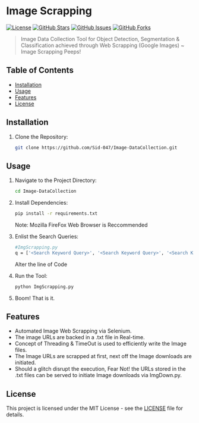 # Image Scrapping

[![License](https://img.shields.io/badge/License-MIT-blue.svg)](https://opensource.org/licenses/MIT)
[![GitHub Stars](https://img.shields.io/github/stars/Sid-047/Image-DataCollection.svg)](https://github.com/Sid-047/Image-DataCollection/stargazers)
[![GitHub Issues](https://img.shields.io/github/issues/Sid-047/Image-DataCollection.svg)](https://github.com/Sid-047/Image-DataCollection/issues)
[![GitHub Forks](https://img.shields.io/github/forks/Sid-047/Image-DataCollection.svg)](https://github.com/Sid-047/Image-DataCollection/network/members)

> Image Data Collection Tool for Object Detection, Segmentation & Classification achieved through Web Scrapping (Google Images) ~ Image Scrapping Peeps!

## Table of Contents

- [Installation](#installation)
- [Usage](#usage)
- [Features](#features)
- [License](#license)

## Installation

1. Clone the Repository:
   ```sh
   git clone https://github.com/Sid-047/Image-DataCollection.git
   ```

## Usage

1. Navigate to the Project Directory:
    ```sh
    cd Image-DataCollection
    ```

2. Install Dependencies:
    ```sh
    pip install -r requirements.txt
    ```
    Note: Mozilla FireFox Web Browser is Reccommended

3. Enlist the Search Queries:
    ```sh
    #ImgScrapping.py
    q = ['<Search Keyword Query>', '<Search Keyword Query>', '<Search Keyword Query>']
    ```
    Alter the line of Code
   
4. Run the Tool:
    ```sh
    python ImgScrapping.py
    ```

5. Boom! That is it.

## Features

- Automated Image Web Scrapping via Selenium.
- The image URLs are backed in a .txt file in Real-time.
- Concept of Threading & TimeOut is used to efficiently write the Image files.
- The Image URLs are scrapped at first, next off the Image downloads are initiated.
- Should a glitch disrupt the execution, Fear Not! the URLs stored in the .txt files can be served to initiate Image downloads via ImgDown.py.

## License

This project is licensed under the MIT License - see the [LICENSE](LICENSE) file for details.
